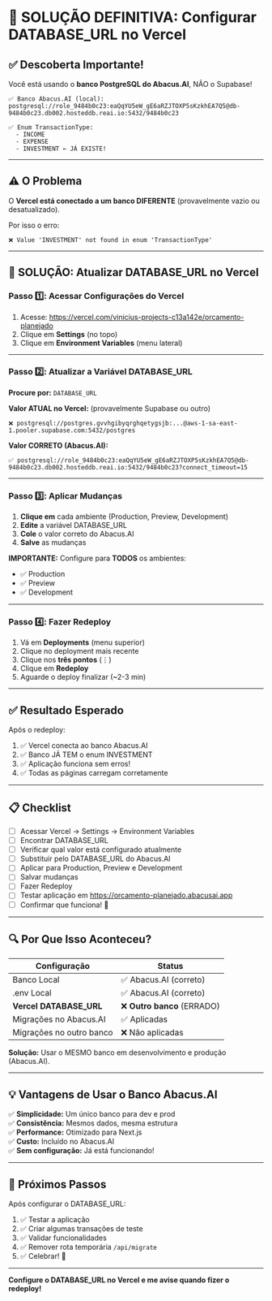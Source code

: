 
# 🎯 SOLUÇÃO DEFINITIVA: Configurar DATABASE_URL no Vercel

## ✅ Descoberta Importante!

Você está usando o **banco PostgreSQL do Abacus.AI**, NÃO o Supabase!

```
✅ Banco Abacus.AI (local):
postgresql://role_9484b0c23:eaQqYU5eW_gE6aRZJTOXP5sKzkhEA7Q5@db-9484b0c23.db002.hosteddb.reai.io:5432/9484b0c23

✅ Enum TransactionType:
  - INCOME
  - EXPENSE
  - INVESTMENT ← JÁ EXISTE!
```

---

## ⚠️ O Problema

O **Vercel está conectado a um banco DIFERENTE** (provavelmente vazio ou desatualizado).

Por isso o erro:
```
❌ Value 'INVESTMENT' not found in enum 'TransactionType'
```

---

## 🔧 SOLUÇÃO: Atualizar DATABASE_URL no Vercel

### Passo 1️⃣: Acessar Configurações do Vercel

1. Acesse: https://vercel.com/vinicius-projects-c13a142e/orcamento-planejado
2. Clique em **Settings** (no topo)
3. Clique em **Environment Variables** (menu lateral)

---

### Passo 2️⃣: Atualizar a Variável DATABASE_URL

**Procure por:** `DATABASE_URL`

**Valor ATUAL no Vercel:** (provavelmente Supabase ou outro)
```
❌ postgresql://postgres.gvvhgibyqrghqetygsjb:...@aws-1-sa-east-1.pooler.supabase.com:5432/postgres
```

**Valor CORRETO (Abacus.AI):**
```
✅ postgresql://role_9484b0c23:eaQqYU5eW_gE6aRZJTOXP5sKzkhEA7Q5@db-9484b0c23.db002.hosteddb.reai.io:5432/9484b0c23?connect_timeout=15
```

---

### Passo 3️⃣: Aplicar Mudanças

1. **Clique em** cada ambiente (Production, Preview, Development)
2. **Edite** a variável DATABASE_URL
3. **Cole** o valor correto do Abacus.AI
4. **Salve** as mudanças

**IMPORTANTE:** Configure para **TODOS** os ambientes:
- ✅ Production
- ✅ Preview  
- ✅ Development

---

### Passo 4️⃣: Fazer Redeploy

1. Vá em **Deployments** (menu superior)
2. Clique no deployment mais recente
3. Clique nos **três pontos** (⋮)
4. Clique em **Redeploy**
5. Aguarde o deploy finalizar (~2-3 min)

---

## ✅ Resultado Esperado

Após o redeploy:

1. ✅ Vercel conecta ao banco Abacus.AI
2. ✅ Banco JÁ TEM o enum INVESTMENT
3. ✅ Aplicação funciona sem erros!
4. ✅ Todas as páginas carregam corretamente

---

## 📋 Checklist

- [ ] Acessar Vercel → Settings → Environment Variables
- [ ] Encontrar DATABASE_URL
- [ ] Verificar qual valor está configurado atualmente
- [ ] Substituir pelo DATABASE_URL do Abacus.AI
- [ ] Aplicar para Production, Preview e Development
- [ ] Salvar mudanças
- [ ] Fazer Redeploy
- [ ] Testar aplicação em https://orcamento-planejado.abacusai.app
- [ ] Confirmar que funciona! 🎉

---

## 🔍 Por Que Isso Aconteceu?

| Configuração | Status |
|--------------|--------|
| Banco Local | ✅ Abacus.AI (correto) |
| .env Local | ✅ Abacus.AI (correto) |
| **Vercel DATABASE_URL** | ❌ **Outro banco** (ERRADO) |
| Migrações no Abacus.AI | ✅ Aplicadas |
| Migrações no outro banco | ❌ Não aplicadas |

**Solução:** Usar o MESMO banco em desenvolvimento e produção (Abacus.AI).

---

## 💡 Vantagens de Usar o Banco Abacus.AI

✅ **Simplicidade:** Um único banco para dev e prod  
✅ **Consistência:** Mesmos dados, mesma estrutura  
✅ **Performance:** Otimizado para Next.js  
✅ **Custo:** Incluído no Abacus.AI  
✅ **Sem configuração:** Já está funcionando!

---

## 🚀 Próximos Passos

Após configurar o DATABASE_URL:

1. ✅ Testar a aplicação
2. ✅ Criar algumas transações de teste
3. ✅ Validar funcionalidades
4. ✅ Remover rota temporária `/api/migrate`
5. ✅ Celebrar! 🎉

---

**Configure o DATABASE_URL no Vercel e me avise quando fizer o redeploy!**
